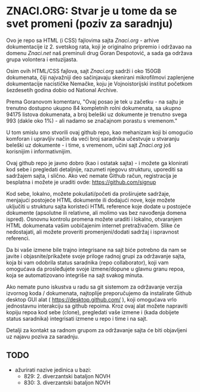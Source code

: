 # ZNACI.ORG: Stvar je u tome da se svet promeni (poziv za saradnju)
Ovo je repo sa HTML (i CSS) fajlovima sajta *Znaci.org* - arhive dokumentacije iz 2. svetskog rata, koji je originalno pripremio i održavao na domenu *Znaci.net* naš preminuli drug Goran Despotović, a sada ga održava grupa volontera i entuzijasta.

Osim ovih HTML/CSS fajlova, sajt *Znaci.org* sadrži i oko 150GB dokumenata, čiji najvažniji deo sačinjavaju skenirani mikrofilmovi zaplenjene dokumentacije nacističke Nemačke, koju je Vojnoistorijski institut početkom šezdesetih godina dobio od National Archive. 

Prema Goranovom komentaru, "Ovaj posao je tek u začetku - na sajtu je trenutno dostupno ukupno 84 kompletnih rolni dokumenata, sa ukupno 94175 listova dokumenata, a broj beleški uz dokumente je trenutno svega 993 (dakle oko 1%) - ali nadamo se značajnom porastu s vremenom."

U tom smislu smo stvorili ovaj github repo, kao mehanizam koji bi omogućio komforan i upravljiv način da veći broj saradnika učestvuje u stvaranju beleški uz dokumente - i time, s vremenom, učini sajt *Znaci.org* još korisnijim i informativnijim.

Ovaj github repo je javno dobro (kao i ostatak sajta) - i možete ga klonirati kod sebe i pregledati detaljnije, razumeti njegovu strukturu, uporediti sa sadržajem sajta, i slično. Ako već nemate Github račun, registracija je besplatna i možete je uraditi ovde: https://github.com/signup

Kod sebe, lokalno, možete pokušati/početi da proširujete sadržaje, menjajući postojeće HTML dokumente ili dodajući nove, koje možete uključiti u strukturu sajta koristeći HTML reference koje dodate u postojeće dokumente (apsolutne ili relativne, ali molimo vas bez navođenja domena ispred). Osnovnu kontrolu promena možete uraditi i lokalno, otvaranjem HTML dokumenata vašim uobičajenim internet pretraživačem. Slike će nedostajati, ali možete proveriti promenjeni/dodati sadržaj i ispravnost referenci.

Da bi vaše izmene bile trajno integrisane na sajt biće potrebno da nam se javite i objasnite/prikažete svoje priloge radnoj grupi za održavanje sajta, koja bi vam odobrila status saradnika (repo collaborator), koji vam omogućava da prosleđujete svoje izmene/dopune u glavnu granu repoa, koja se automatizovano integriše na sajt svakog minuta.

Ako nemate puno iskustva u radu sa git sistemom za održavanje verzija izvornog koda / dokumenata, najtoplije preporučujemo da instalirate Github desktop GUI alat ( https://desktop.github.com/ ), koji omogućava vrlo jednostavnu interakciju sa github repoima. Kroz ovaj alat možete napraviti kopiju repoa kod sebe (clone), pregledati vaše izmene i (kada dobijete status saradnika) integrisati izmene u repo i time i na sajt.

Detalji za kontakt sa radnom grupom za održavanje sajta će biti objavljeni uz najavu poziva za saradnju.

## TODO

- ažurirati nazive jedinica u bazi:
  - 829: 2. diverzantski bataljon NOVH
  - 830: 3. diverzantski bataljon NOVH
